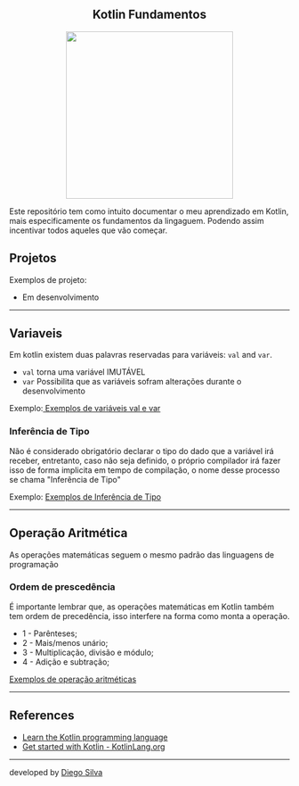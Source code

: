 <center>
    <h2 align="center">Kotlin Fundamentos</h2>
    <img src="https://kotlinlang.org/docs/images/kotlin-logo.png" width="300px"/>
</center>

Este repositório tem como intuito documentar o meu aprendizado em Kotlin, mais especificamente os fundamentos da lingaguem.
Podendo assim incentivar todos aqueles que vão começar.

## Projetos

Exemplos de projeto:

- Em desenvolvimento

---


## Variaveis

Em kotlin existem duas palavras reservadas para variáveis: ```val``` and ``var``.

- ``val`` torna uma variável IMUTÁVEL
- ``var`` Possibilita que as variáveis sofram alterações durante o desenvolvimento

Exemplo:<a href="https://github.com/diegobsilva10/kotlin-fundamentos/blob/master/src/main/kotlin/strings/Main.kt" target="_blank"> Exemplos de variáveis val e var</a><br>

### Inferência de Tipo

Não é considerado obrigatório declarar o tipo do dado que a variável irá receber, entretanto, caso não seja definido, o próprio
compilador irá fazer isso de forma implicita em tempo de compilação, o nome desse processo
se chama "Inferência de Tipo"

Exemplo: <a href="https://github.com/diegobsilva10/kotlin-fundamentos/blob/master/src/main/kotlin/strings/inferenciaDeTipo.kt" target="_blank"> Exemplos de Inferência de Tipo</a>

---

## Operação Aritmética
As operações matemáticas seguem o mesmo padrão das linguagens de programação

### Ordem de prescedência 
É importante lembrar que, as operações matemáticas em Kotlin também tem ordem de precedência, isso interfere
na forma como monta a operação.
* 1 - Parênteses;
* 2 - Mais/menos unário;
* 3 - Multiplicação, divisão e módulo;
* 4 - Adição e subtração;

<a href="https://github.com/diegobsilva10/kotlin-fundamentos/blob/master/src/main/kotlin/operadoresAritmeticos/OperadoresAritmeticas.kt" target="_blank"> Exemplos de operação aritméticas</a>

---


## References

- [Learn the Kotlin programming language](https://developer.android.com/kotlin/learn?gclsrc=aw.ds&gclid=CjwKCAjw9e6SBhB2EiwA5myr9tk-mZhoAytl5-3nJeQ0lgYnyIGcs5GFh9-aN1tDvkwvcrFEAJZdLhoC0lAQAvD_BwE)
- [Get started with Kotlin - KotlinLang.org](https://kotlinlang.org/docs/getting-started.html)

---
developed by [Diego Silva](https://www.linkedin.com/in/diego-silva-2479711a7/)
